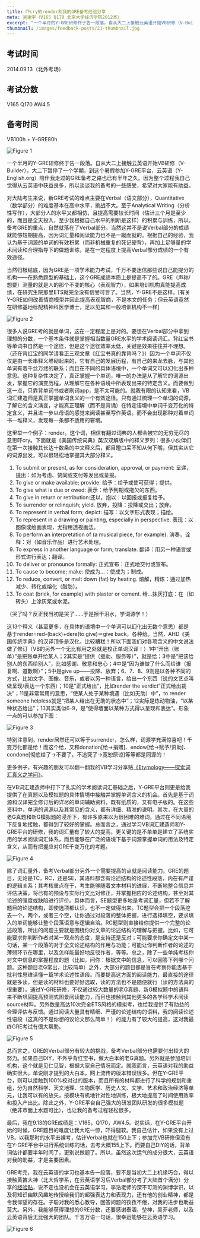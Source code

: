 ```yaml
---
title: 吓cry的render和我的GRE备考经验分享
meta: 吴谢宇（V165 Q170 北京大学经济学院2012本）
excerpt: "一个半月的Y-GRE研修终于告一段落。自从大二上接触云英语开始VB研修（V-Builder），大二下暂停了一个学期，到这个暑假参加Y-GRE平台，云英语（Y-English.org）陪伴我走过的GRE备考之路也已有半年之久。因为整个过程我自己觉得从云英语中获益良多，所以谈谈我的备考的一些感受，希望对大家能有助益。"
thumbnail: /images/feedback-posts/21-thumbnail.jpg
---
```


## 考试时间

2014.09.13（北外考场）

## 考试分数

V165 Q170 AW4.5

## 备考时间

VB100h + Y-GRE80h

![Figure 1](/images/feedback-posts/21-1.jpg)

一个半月的Y-GRE研修终于告一段落。自从大二上接触云英语开始VB研修（V-Builder），大二下暂停了一个学期，到这个暑假参加Y-GRE平台，云英语（Y-English.org）陪伴我走过的GRE备考之路也已有半年之久。因为整个过程我自己觉得从云英语中获益良多，所以谈谈我的备考的一些感受，希望对大家能有助益。

对大陆考生来说，新GRE考试的难点主要在Verbal（语文部分），Quantitative（数学部分）的难度基本在高中水平，挑战不大。至于Analytical Writing（分析性写作），大部分人的水平又都相仿，且提高需要较长时间（估计三个月是至少的，而且是全天投入，至少我根据自己水平的判断是这样）的积累与训练，所以，备考GRE的重点，自然就落在了Verbal部分。当然这并不是说Verbal部分的成绩就能够短期提高，因为词汇量和阅读能力也不是一蹴而就的。根据自己的经验，我认为基于词源的单词的有效积累（而非机械重复的死记硬背），再加上足够量的学术阅读和合理指导下的做题训练，是在一定程度上提高Verbal部分成绩的一个有效途径。

当然归根结底，因为GRE是一项学术能力考试，千万不要迷信那些说自己能提分的机构——在熟悉题型的基础上，这个GRE成绩本质上是提高不了的。GRE（声称/想要）测量的就是人的那个不变的核心（表观智力），如果培训机构真能提高成绩，在研究生院那里ETS就完全没有信誉可言了。当然，Y-GRE不是这样。[有关Y-GRE如何改善情商模型并因此提高表观智商，不是本文的任务；但云英语竟然在研修基地标配精神科医学博士，足以见其和一般培训机构不一样]

![Figure 2](/images/feedback-posts/21-2.jpg)

很多人说GRE考的就是单词，这在一定程度上是对的。要想在Verbal部分中拿到理想的分数，一个基本条件就是掌握相当数量GRE水平的学术阅读词汇。背红宝书等单词书自然是一个途径，但是这个途径效率太低，关键是效果往往并不理想。（还在背红宝的同学请看正三观文章《红宝书真的靠背吗？》）因为一个单词不仅仅是由一长串释义堆砌起来的，它有自己的发展历程，有自己的来龙去脉，与其他单词有着千丝万缕的联系；而且在不同的具体语境中，一个单词又可以幻化出多种意思。这种复杂性决定了，真正掌握一个单词，唯一的办法是从了解它的词源出发，掌握它的演变历程，从理解它在各种语境中所表现出来的特定含义。而要做到这一点，只靠背单词书或者刷词app，是不太可能的。就我有限的认知来看，VB词汇建造师是真正掌握单词含义的一个有效途径。只有通过梳理一个单词的词源，了解它的含义演变，才能真正理解（而不是背诵）在特定语境中单词千变万化的特定含义，并且进一步以母语的感觉来阅读甚至写作英语。而不会出现那种对着单词书一堆释义，发现每一条都不适用的窘境。

这里举一个例子：render。这个词，相信有翻过词典的人都会被它的无穷无尽的意思吓cry。下面就是《美国传统词典》英汉双解版中的释义罗列：很多小伙伴们在第一次接触其长达十数条的中文释义后，都目瞪口呆不知从何下嘴，但其实从它的词源出发，可以很轻松地掌握其大部分释义。

1. To submit or present, as for consideration, approval, or payment: 呈递，提出：如为考虑、赞同或支付等发出或呈报。
2. To give or make available; provide: 给予：给予或使可获得；提供。
3. To give what is due or owed: 表示：给予到期或拖欠的东西。
4. To give in return or retribution:还以，抱以：以回报或报复给予。
5. To surrender or relinquish; yield. 放弃，投降：投降或交出；放弃。
6. To represent in verbal form; depict: 描写：以文字形式表现；描绘。
7. To represent in a drawing or painting, especially in perspective. 表现：以图像或绘画表现，尤指用透视画法。
8. To perform an interpretation of (a musical piece, for example). 演奏，诠释：对（如音乐作品）进行艺术处理。
9. To express in another language or form; translate. 翻译：用另一种语言或形式进行表达；翻译。
10. To deliver or pronounce formally: 正式宣布：正式地交付或宣布。
11. To cause to become; make: 使成为…：使成为；制成。
12. To reduce, convert, or melt down (fat) by heating. 熔解，精炼：通过加热减少、转化或熔化（脂肪）。
13. To coat (brick, for example) with plaster or cement. 给…抹灰打底：在（如砖头）上涂灰浆或水泥。

（哭了吗？反正我当初是哭了……于是擦干泪水，学词源学！）

这13个释义（甚至更多，在具体的语境中一个单词可以幻化出无数个意思）都是基于render=red-(back)+dere(to give)＝give back，各种给。当然，AHD《美国传统字典》的汉译顶多是汉化，比较糟糕！所以下面我们对各项含义的中文说法做了修订（VB的另外一个无比有用之处就是校正单词汉译！）1中“开出（账单）”是把账单开给某人；2其实是“提供（援助、服务等）”，就是给；3中是“把该给别人的东西给别人”，比如感谢、敬意和忠心；4中是“因为谁做了什么而给谁（报复啊、道歉啊）”；5中是give up——投降、放弃；6、7、8、9则是以各种不同的方式，比如文字、图像、音乐，或者以另一种语言，给出一个东西（说的文艺点叫做呈现/表达一个东西）；10是“正式给出”，比如render the verdict“正式给出裁决”；11是非常常用的意思，“使某人处于某种境遇（比如无助）中”，to render someone helpless就是“把某人给出在无助的状态中”；12实际是炼动物油，“以某种状态给出”；13其实类似6-9，是“使得墙面以某种方式得以呈现和表达”。形象一点的可以参加下图：

![Figure 3](/images/feedback-posts/21-3.jpg)

特别注意到，render居然还可以等于surrender，怎么样，词源学充满惊喜吧！千变万化都是给！而这个给，又和donation[给->捐赠]、endow[给->赋予/资助]、condone[彻底给了->不要了，不追究了->宽恕原谅]等等都是同源的！

更多例子，有兴趣的朋友可以翻一翻我的VB学习分享贴[《Etymology——探索词汇真义之学问》](/feedback/post/013/)。

在VB词汇建造师中打下了扎实的学术阅读词汇基础之后，Y-GRE平台则更是给我提供了在真题以及模拟题的具体情境中接触并掌握单词含义的机会。首先是基于词源和汉译完全修订后的详尽的单词辅助资料，既有纸质的，又有电子版的。在这些资料中，单词的词源以及其常见的含义，都有详细、精准的说明。其次，在大量的老G真题和新G模拟题的浸淫下，有许多原来以为很困难的难词，通过在不同语境下反复地接触，都得到了较好的掌握。总而言之，通过学习VB词汇建造师和Y-GRE平台的研修，我的词汇量有了较大的提高，更关键的是不单单是建立了系统实用的学术阅读词汇体系，而且能够在广泛的语境下基于词源掌握单词的用法及特定含义，从而有把握应对GRE千变万化的考题。

![Figure 4](/images/feedback-posts/21-4.jpg)

除了词汇量外，备考Verbal部分另外一个需要提高的点就是阅读能力。GRE的题目，无论是TC，RC，还是SE，其语料都含有论述结构的论述性段落，内在有严谨的逻辑关系；其考核重点在于，考生能够随着文本材料的进展，不断地整合信息并评估决策，将已有的预设与实际行文比对修正，并掌握相应的论述结构，甚至对其论述的强度或缺陷进行评价。具体而言，SE题型更多地是考词汇量，但若不了解题目的论述结构，即使选项都认识，也不一定做得出来。TC题型会把一个段落挖去一个，两个，或者三个空，让你通过对段落的整体把握，进行选择填空，要求填入的单词能够让整个段落语意与逻辑自洽。RC题型则直接给你提供一个完整的论述段落，所出的问题主要就是围绕你对文章的论述结构的理解与把握。比如，它可能要求你判断作者对某一观点的态度，是支持还是反对；可能要求你确定文中某一句话，某一个段落的对于全文论述结构的作用与功能；可能让你判断作者的论述的薄弱环节在哪里，以及怎样能最好地反驳作者，等等。总之，除了一些单纯考核你对文中信息的掌握程度的题（比如，问你：根据文中的信息，可以回答下列哪个问题。这种题目老G常出，比较简单）之外，大部分的题目都是旨在考察你能否基于批判性思维读懂一篇学术论述性语段。而要提高这方面的阅读能力，最直接的途径就是多读，但是读的材料也要好好选取，读的方法也不是随便就行（读的方法真的很重要）。通过Y-GRE研修，不仅通过较大数量的老G真题、新G模拟题中的语料来不断巩固提高预测式图景阅读能力，而且也接触到其他更多的各学科学术阅读source材料。另外数量高达10次完全ETS风格的模拟考，也给我提供了有助益的合理评估与反馈。通过阅读大量具有精细、严谨的论述结构的语料，我的阅读论述性语段（这真的不是你想的议论文那么简单！）的能力有了较大的提高，这对我最终GRE考试有很大帮助。

![Figure 5](/images/feedback-posts/21-5.jpg)

总而言之，GRE的Verbal部分有较大的挑战，备考Verbal部分也需要付出较大的努力。如果自己DIY，不外乎背红宝书，做大白本的老G真题。另外就是参加培训机构，这个就是见仁见智，根据大家自己情况而定。就我而言，云英语对我的助益确实很大。单说刚才提到的大白本，网上流传的版本错误很多。但在Y-GRE平台，则可以接触到100%校对过的版本，而且所有的材料都进行了科学的规划和重组，分为自然科学、天文地理、生物医学、历史人文、文学、艺术和政治经济等单元，让我可以有的放矢，按模块有机地针对性地训练，极大地提高了时间使用效率和投入产出比。除此之外，Y-GRE平台自己强大的研发团队研发的很多模拟题（绝非市面上水题可比），也让我的备考过程轻松很多。

最后，我在9.13的GRE成绩是：V165，Q170，AW4.5。说实话，在Y-GRE平台开始的时候，GRE题目的难度让我大吃一惊，吓得腿软。我自己估计，如果没有上过VB，以我那时的水平去裸考，估计Verbal也就在150上下；参加完VB研修但没有在Y-GRE平台中进行系统训练的话，去考大概155上下。而要自己DIY的话，背单词估计都要半年时间了，更别说做题了。所以，虽然这次运气的成分很大，云英语对我的助益，才是主要因素。

GRE考完，我在云英语的学习也基本告一段落，要不是当初大二上机缘巧合，得以接触黄笛大神（北大哲学系，在云英语学习后Verbal部分考了大陆首个满分）分享的[经验贴](http://wenku.baidu.com/view/eab1d3df28ea81c758f5783a.html)，说不定也没机会在云英语学习。李浩老师的深不可测的渊博学识，以及将知识幽默风趣地传授给我们的超强表达力和表现力，还有他的创业精神，都是令我仰望的存在。子聪对我的悉心教导，回答问题的孜孜不倦，对我的进步也助益莫大。另外，我能够获得理想的GRE分数，还要感谢泰涵，堃神，吴菲老师，以及云英语背后无比强大的团队。千言万语一句话，很幸运能够在云英语学习。

![Figure 6](/images/feedback-posts/21-6.jpg)
